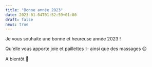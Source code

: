 ```yaml
---
title: "Bonne année 2023"
date: 2023-01-04T01:52:59+01:00
draft: false
news: true
---
```


Je vous souhaite une bonne et heureuse année 2023 !

Qu'elle vous apporte joie et paillettes ✨ ainsi que des massages 😉

A bientôt 🤗